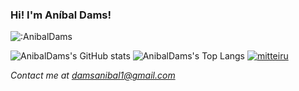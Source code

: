 ### Hi! I'm Aníbal Dams!

![:AnibalDams](https://count.getloli.com/get/@:AnibalDams)





![AnibalDams's GitHub stats](https://github-readme-stats.vercel.app/api?username=AnibalDams&show_icons=true&theme=transparent&hide_border=true&title_color=9a65ff&icon_color=9a64ff) ![AnibalDams's Top Langs](https://github-readme-stats.vercel.app/api/top-langs?username=AnibalDams&layout=compact&show&icons=true&title_color=9a63ff&text&color=9f9f9f&bg_color=00000000&&icon_color=00000000&count_private=true&theme=transparent&hide_border=true)  [![mitteiru](https://github-readme-stats.vercel.app/api/pin/?username=AnibalDams&repo=Mitteiru&show_icons=true&theme=transparent&hide_border=true&title_color=9a65ff&icon_color=9a63ff)](https://github.com/AnibalDams/Mitteiru)

*Contact me at damsanibal1@gmail.com*
